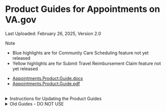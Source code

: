 # Product Guides for Appointments on VA.gov

Last Uploaded: February 26, 2025, Version 2.0
> [!NOTE]  
> - Blue highlights are for Community Care Scheduling feature not yet released
> - Yellow highlights are for Submit Travel Reimbursement Claim feature not yet released

- [Appointments.Product.Guide.docx](https://github.com/user-attachments/files/18994232/Appointments.Product.Guide.docx)
- [Appointments.Product.Guide.pdf](https://github.com/user-attachments/files/18994230/Appointments.Product.Guide.pdf)

</br>
<details>
<summary>Instructions for Updating the Product Guides</summary>
  
* Increase the version number after each update (version number is on the title page)
  * For minor changes (like adjusting content/images), increase the minor version number
  * For major changes (like adding a brand new feature), increase the major version number
* Add notes in the history table for each change (including date, description, & author) 
* Use the caption feature in Word to add captions for images
  * May have to adjust if inserting new figures in the middle of the document
* To regenerate the Table of Figures
  * Highlight the entire TOF
  * Go to References 
  * Click Insert Table of Figures
  * Click Yes to the question asking if you want to replace the existing one
* Replace the copies located on this GitHub page with the new .docx and .pdf copies; updating the Last Uploaded date on this page
* Replace the SharePoint copies located [here](https://dvagov.sharepoint.com/sites/HealthApartment/Shared%20Documents/Forms/AllItems.aspx?csf=1&web=1&e=xLieXt&CID=1ea405e3%2Ddb71%2D46c1%2Db9ab%2D76f15f4130d1&FolderCTID=0x012000E6CB91B251F8F14F832E520FAF90885D&id=%2Fsites%2FHealthApartment%2FShared%20Documents%2FAppointments%2FAppointments%20FE%20Product%20Information%2FProduct%20Guides&viewid=9384f3a8%2De3e8%2D4abb%2Db2ab%2D24cf305ccdac) with the new copies (deleting the old ones)

</details>

<details>
<summary>Old Guides - DO NOT USE</summary>
  
* https://github.com/user-attachments/files/18984686/vaos-product-guide.pdf

</details>
